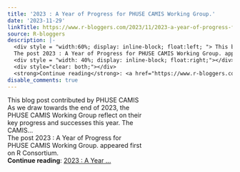 ```yaml
---
title: '2023 : A Year of Progress for PHUSE CAMIS Working Group.'
date: '2023-11-29'
linkTitle: https://www.r-bloggers.com/2023/11/2023-a-year-of-progress-for-phuse-camis-working-group/
source: R-bloggers
description: |-
  <div style = "width:60%; display: inline-block; float:left; "> This blog post contributed by PHUSE CAMIS As we draw towards the end of 2023, the PHUSE CAMIS Working Group reflect on their key progress and successes this year. The CAMIS...<br />
  The post 2023 : A Year of Progress for PHUSE CAMIS Working Group. appeared first on R Consortium.</div>
  <div style = "width: 40%; display: inline-block; float:right;"></div>
  <div style="clear: both;"></div>
  <strong>Continue reading</strong>: <a href="https://www.r-bloggers.com/2023/11/2023-a-year-of-progress-for-phuse-camis-working-group/">2023 : A Year ...
disable_comments: true
---
```

<div style = "width:60%; display: inline-block; float:left; "> This blog post contributed by PHUSE CAMIS As we draw towards the end of 2023, the PHUSE CAMIS Working Group reflect on their key progress and successes this year. The CAMIS...<br />
The post 2023 : A Year of Progress for PHUSE CAMIS Working Group. appeared first on R Consortium.</div>
<div style = "width: 40%; display: inline-block; float:right;"></div>
<div style="clear: both;"></div>
<strong>Continue reading</strong>: <a href="https://www.r-bloggers.com/2023/11/2023-a-year-of-progress-for-phuse-camis-working-group/">2023 : A Year ...